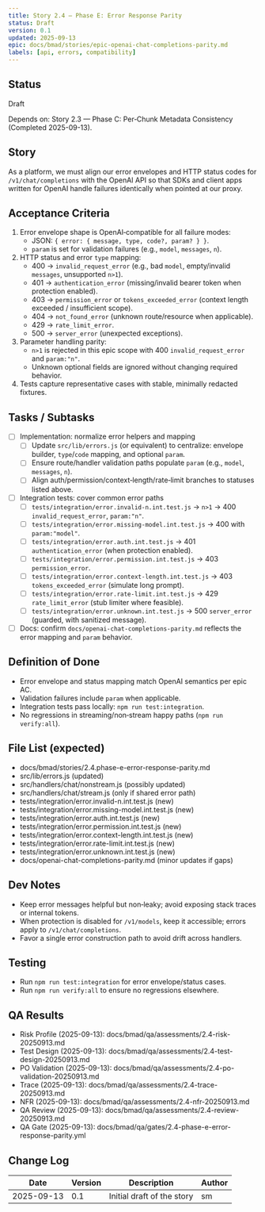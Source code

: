 ```yaml
---
title: Story 2.4 — Phase E: Error Response Parity
status: Draft
version: 0.1
updated: 2025-09-13
epic: docs/bmad/stories/epic-openai-chat-completions-parity.md
labels: [api, errors, compatibility]
---
```


## Status

Draft

Depends on: Story 2.3 — Phase C: Per‑Chunk Metadata Consistency (Completed 2025-09-13).

## Story

As a platform, we must align our error envelopes and HTTP status codes for `/v1/chat/completions` with the OpenAI API so that SDKs and client apps written for OpenAI handle failures identically when pointed at our proxy.

## Acceptance Criteria

1. Error envelope shape is OpenAI‑compatible for all failure modes:
   - JSON: `{ error: { message, type, code?, param? } }`.
   - `param` is set for validation failures (e.g., `model`, `messages`, `n`).
2. HTTP status and error `type` mapping:
   - 400 → `invalid_request_error` (e.g., bad `model`, empty/invalid `messages`, unsupported `n>1`).
   - 401 → `authentication_error` (missing/invalid bearer token when protection enabled).
   - 403 → `permission_error` or `tokens_exceeded_error` (context length exceeded / insufficient scope).
   - 404 → `not_found_error` (unknown route/resource when applicable).
   - 429 → `rate_limit_error`.
   - 500 → `server_error` (unexpected exceptions).
3. Parameter handling parity:
   - `n>1` is rejected in this epic scope with 400 `invalid_request_error` and `param:"n"`.
   - Unknown optional fields are ignored without changing required behavior.
4. Tests capture representative cases with stable, minimally redacted fixtures.

## Tasks / Subtasks

- [ ] Implementation: normalize error helpers and mapping
  - [ ] Update `src/lib/errors.js` (or equivalent) to centralize: envelope builder, `type`/`code` mapping, and optional `param`.
  - [ ] Ensure route/handler validation paths populate `param` (e.g., `model`, `messages`, `n`).
  - [ ] Align auth/permission/context‑length/rate‑limit branches to statuses listed above.
- [ ] Integration tests: cover common error paths
  - [ ] `tests/integration/error.invalid-n.int.test.js` → `n>1` → 400 `invalid_request_error`, `param:"n"`.
  - [ ] `tests/integration/error.missing-model.int.test.js` → 400 with `param:"model"`.
  - [ ] `tests/integration/error.auth.int.test.js` → 401 `authentication_error` (when protection enabled).
  - [ ] `tests/integration/error.permission.int.test.js` → 403 `permission_error`.
  - [ ] `tests/integration/error.context-length.int.test.js` → 403 `tokens_exceeded_error` (simulate long prompt).
  - [ ] `tests/integration/error.rate-limit.int.test.js` → 429 `rate_limit_error` (stub limiter where feasible).
  - [ ] `tests/integration/error.unknown.int.test.js` → 500 `server_error` (guarded, with sanitized message).
- [ ] Docs: confirm `docs/openai-chat-completions-parity.md` reflects the error mapping and `param` behavior.

## Definition of Done

- Error envelope and status mapping match OpenAI semantics per epic AC.
- Validation failures include `param` when applicable.
- Integration tests pass locally: `npm run test:integration`.
- No regressions in streaming/non‑stream happy paths (`npm run verify:all`).

## File List (expected)

- docs/bmad/stories/2.4.phase-e-error-response-parity.md
- src/lib/errors.js (updated)
- src/handlers/chat/nonstream.js (possibly updated)
- src/handlers/chat/stream.js (only if shared error path)
- tests/integration/error.invalid-n.int.test.js (new)
- tests/integration/error.missing-model.int.test.js (new)
- tests/integration/error.auth.int.test.js (new)
- tests/integration/error.permission.int.test.js (new)
- tests/integration/error.context-length.int.test.js (new)
- tests/integration/error.rate-limit.int.test.js (new)
- tests/integration/error.unknown.int.test.js (new)
- docs/openai-chat-completions-parity.md (minor updates if gaps)

## Dev Notes

- Keep error messages helpful but non‑leaky; avoid exposing stack traces or internal tokens.
- When protection is disabled for `/v1/models`, keep it accessible; errors apply to `/v1/chat/completions`.
- Favor a single error construction path to avoid drift across handlers.

## Testing

- Run `npm run test:integration` for error envelope/status cases.
- Run `npm run verify:all` to ensure no regressions elsewhere.

## QA Results

- Risk Profile (2025-09-13): docs/bmad/qa/assessments/2.4-risk-20250913.md
- Test Design (2025-09-13): docs/bmad/qa/assessments/2.4-test-design-20250913.md
- PO Validation (2025-09-13): docs/bmad/qa/assessments/2.4-po-validation-20250913.md
- Trace (2025-09-13): docs/bmad/qa/assessments/2.4-trace-20250913.md
- NFR (2025-09-13): docs/bmad/qa/assessments/2.4-nfr-20250913.md
- QA Review (2025-09-13): docs/bmad/qa/assessments/2.4-review-20250913.md
- QA Gate (2025-09-13): docs/bmad/qa/gates/2.4-phase-e-error-response-parity.yml

## Change Log

| Date       | Version | Description                | Author |
| ---------- | ------- | -------------------------- | ------ |
| 2025-09-13 | 0.1     | Initial draft of the story | sm     |
